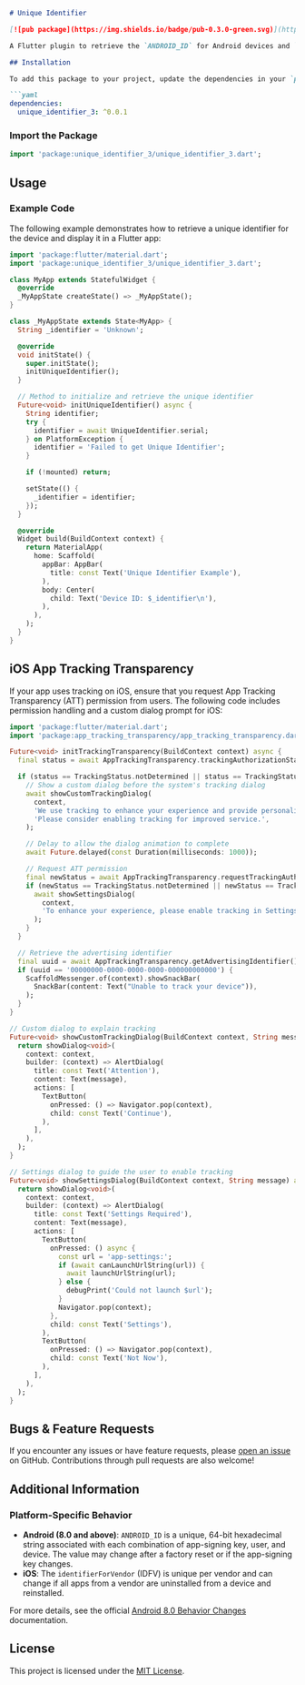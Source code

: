 
```markdown
# Unique Identifier

[![pub package](https://img.shields.io/badge/pub-0.3.0-green.svg)](https://pub.dartlang.org/packages/unique_identifier)

A Flutter plugin to retrieve the `ANDROID_ID` for Android devices and `identifierForVendor` for iOS devices. This unique identifier allows you to track devices in a secure and platform-compliant way.

## Installation

To add this package to your project, update the dependencies in your `pubspec.yaml` file:

```yaml
dependencies:
  unique_identifier_3: ^0.0.1
```

### Import the Package

```dart
import 'package:unique_identifier_3/unique_identifier_3.dart';
```

## Usage

### Example Code

The following example demonstrates how to retrieve a unique identifier for the device and display it in a Flutter app:

```dart
import 'package:flutter/material.dart';
import 'package:unique_identifier_3/unique_identifier_3.dart';

class MyApp extends StatefulWidget {
  @override
  _MyAppState createState() => _MyAppState();
}

class _MyAppState extends State<MyApp> {
  String _identifier = 'Unknown';

  @override
  void initState() {
    super.initState();
    initUniqueIdentifier();
  }

  // Method to initialize and retrieve the unique identifier
  Future<void> initUniqueIdentifier() async {
    String identifier;
    try {
      identifier = await UniqueIdentifier.serial;
    } on PlatformException {
      identifier = 'Failed to get Unique Identifier';
    }

    if (!mounted) return;

    setState(() {
      _identifier = identifier;
    });
  }

  @override
  Widget build(BuildContext context) {
    return MaterialApp(
      home: Scaffold(
        appBar: AppBar(
          title: const Text('Unique Identifier Example'),
        ),
        body: Center(
          child: Text('Device ID: $_identifier\n'),
        ),
      ),
    );
  }
}
```

## iOS App Tracking Transparency

If your app uses tracking on iOS, ensure that you request App Tracking Transparency (ATT) permission from users. The following code includes permission handling and a custom dialog prompt for iOS:

```dart
import 'package:flutter/material.dart';
import 'package:app_tracking_transparency/app_tracking_transparency.dart';

Future<void> initTrackingTransparency(BuildContext context) async {
  final status = await AppTrackingTransparency.trackingAuthorizationStatus;

  if (status == TrackingStatus.notDetermined || status == TrackingStatus.denied) {
    // Show a custom dialog before the system's tracking dialog
    await showCustomTrackingDialog(
      context,
      'We use tracking to enhance your experience and provide personalized content and ads. '
      'Please consider enabling tracking for improved service.',
    );

    // Delay to allow the dialog animation to complete
    await Future.delayed(const Duration(milliseconds: 1000));

    // Request ATT permission
    final newStatus = await AppTrackingTransparency.requestTrackingAuthorization();
    if (newStatus == TrackingStatus.notDetermined || newStatus == TrackingStatus.denied) {
      await showSettingsDialog(
        context,
        'To enhance your experience, please enable tracking in Settings > Privacy & Security > Tracking.',
      );
    }
  }

  // Retrieve the advertising identifier
  final uuid = await AppTrackingTransparency.getAdvertisingIdentifier();
  if (uuid == '00000000-0000-0000-0000-000000000000') {
    ScaffoldMessenger.of(context).showSnackBar(
      SnackBar(content: Text("Unable to track your device")),
    );
  }
}

// Custom dialog to explain tracking
Future<void> showCustomTrackingDialog(BuildContext context, String message) async {
  return showDialog<void>(
    context: context,
    builder: (context) => AlertDialog(
      title: const Text('Attention'),
      content: Text(message),
      actions: [
        TextButton(
          onPressed: () => Navigator.pop(context),
          child: const Text('Continue'),
        ),
      ],
    ),
  );
}

// Settings dialog to guide the user to enable tracking
Future<void> showSettingsDialog(BuildContext context, String message) async {
  return showDialog<void>(
    context: context,
    builder: (context) => AlertDialog(
      title: const Text('Settings Required'),
      content: Text(message),
      actions: [
        TextButton(
          onPressed: () async {
            const url = 'app-settings:';
            if (await canLaunchUrlString(url)) {
              await launchUrlString(url);
            } else {
              debugPrint('Could not launch $url');
            }
            Navigator.pop(context);
          },
          child: const Text('Settings'),
        ),
        TextButton(
          onPressed: () => Navigator.pop(context),
          child: const Text('Not Now'),
        ),
      ],
    ),
  );
}
```

## Bugs & Feature Requests

If you encounter any issues or have feature requests, please [open an issue](https://github.com/jinosh05/unique_identifier_3/issues) on GitHub. Contributions through pull requests are also welcome!

## Additional Information

### Platform-Specific Behavior

- **Android (8.0 and above)**: `ANDROID_ID` is a unique, 64-bit hexadecimal string associated with each combination of app-signing key, user, and device. The value may change after a factory reset or if the app-signing key changes.
- **iOS**: The `identifierForVendor` (IDFV) is unique per vendor and can change if all apps from a vendor are uninstalled from a device and reinstalled.

For more details, see the official [Android 8.0 Behavior Changes](https://developer.android.com/about/versions/oreo/android-8.0-changes) documentation.

## License

This project is licensed under the [MIT License](LICENSE.md). 
